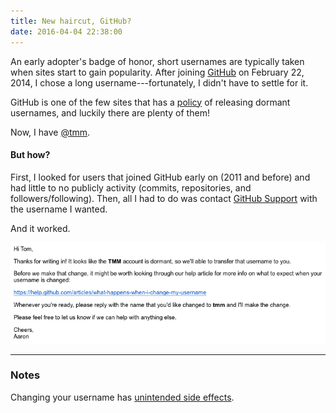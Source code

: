 ```yaml
---
title: New haircut, GitHub?
date: 2016-04-04 22:38:00
---
```


An early adopter's badge of honor, short usernames are typically taken when sites start to gain popularity. After joining [GitHub](https://github.com) on February 22, 2014, I chose a long username---fortunately, I didn't have to settle for it.

GitHub is one of the few sites that has a [policy](https://help.github.com/articles/name-squatting-policy/) of releasing dormant usernames, and luckily there are plenty of them!

Now, I have [@tmm](https://github.com/tmm).

#### But how?

First, I looked for users that joined GitHub early on (2011 and before) and had little to no publicly activity (commits, repositories, and followers/following). Then, all I had to do was contact [GitHub Support](https://github.com/contact) with the username I wanted.

And it worked.

![GitHub Email](/blog/assets/2016/1/1.png)

***

### Notes

Changing your username has [unintended side effects](https://help.github.com/articles/what-happens-when-i-change-my-username/).